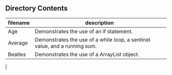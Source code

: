 ## Directory Contents

| filename    | description                                                                                |
| ----------- | -------------------------------------------------------------------------------------------|
| Age | Demonstrates the use of an if statement. |
| Average | Demonstrates the use of a while loop, a sentinel value, and a running sum. |
| Beatles | Demonstrates the use of a ArrayList object. |
| 
